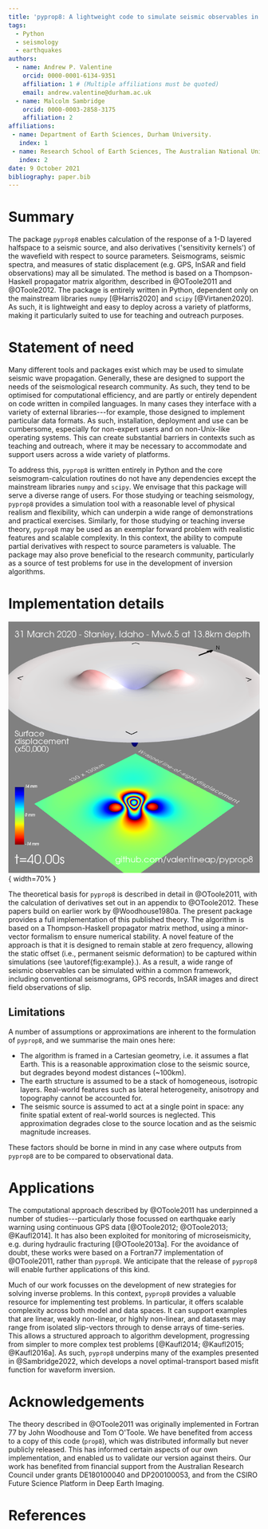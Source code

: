 ```yaml
---
title: 'pyprop8: A lightweight code to simulate seismic observables in a layered half-space'
tags:
  - Python
  - seismology
  - earthquakes
authors:
  - name: Andrew P. Valentine
    orcid: 0000-0001-6134-9351
    affiliation: 1 # (Multiple affiliations must be quoted)
    email: andrew.valentine@durham.ac.uk
  - name: Malcolm Sambridge
    orcid: 0000-0003-2858-3175
    affiliation: 2
affiliations:
 - name: Department of Earth Sciences, Durham University.
   index: 1
 - name: Research School of Earth Sciences, The Australian National University.
   index: 2
date: 9 October 2021
bibliography: paper.bib
---
```

# Summary
The package `pyprop8` enables calculation of the response of a 1-D layered halfspace to a seismic source, and also derivatives ('sensitivity kernels') of the wavefield with respect to source parameters. Seismograms, seismic spectra, and measures of static displacement (e.g. GPS, InSAR and field observations) may all be simulated. The method is based on a Thompson-Haskell propagator matrix algorithm, described in @OToole2011 and @OToole2012. The package is entirely written in Python, dependent only on the mainstream libraries `numpy` [@Harris2020] and `scipy` [@Virtanen2020]. As such, it is lightweight and easy to deploy across a variety of platforms, making it particularly suited to use for teaching and outreach purposes.

# Statement of need
Many different tools and packages exist which may be used to simulate seismic wave propagation. Generally, these are designed to support the needs of the seismological research community. As such, they tend to be optimised for computational efficiency, and are partly or entirely dependent on code written in compiled languages. In many cases they interface with a variety of external libraries---for example, those designed to implement particular data formats. As such, installation, deployment and use can be cumbersome, especially for non-expert users and on non-Unix-like operating systems. This can create substantial barriers in contexts such as teaching and outreach, where it may be necessary to accommodate and support users across a wide variety of platforms.

To address this, `pyprop8` is written entirely in Python and the core seismogram-calculation routines do not have any dependencies except the mainstream libraries `numpy` and `scipy`. We envisage that this package will serve a diverse range of users. For those studying or teaching seismology, `pyprop8` provides a simulation tool with a reasonable level of physical realism and flexibility, which can underpin a wide range of demonstrations and practical exercises. Similarly, for those studying or teaching inverse theory, `pyprop8` may be used as an exemplar forward problem with realistic features and scalable complexity. In this context, the ability to compute partial derivatives with respect to source parameters is valuable. The package may also prove beneficial to the research community, particularly as a source of test problems for use in the development of inversion algorithms.

# Implementation details
![Seismic observables computed using `pyprop8`. Surface displacement (top) and wrapped line-of-sight displacement simulated for the Stanley, Idaho earthquake of 31 March 2020.\label{fig:example}](./paper_figure.png){ width=70% }

The theoretical basis for `pyprop8` is described in detail in @OToole2011, with the calculation of derivatives set out in an appendix to @OToole2012. These papers build on earlier work by @Woodhouse1980a. The present package provides a full implementation of this published theory. The algorithm is based on a Thompson-Haskell propagator matrix method, using a minor-vector formalism to ensure numerical stability. A novel feature of the approach is that it is designed to remain stable at zero frequency, allowing the static offset (i.e., permanent seismic deformation) to be captured within simulations (see \autoref{fig:example}.). As a result, a wide range of seismic observables can be simulated within a common framework, including conventional seismograms, GPS records, InSAR images and direct field observations of slip.


## Limitations
A number of assumptions or approximations are inherent to the formulation of `pyprop8`, and we summarise the main ones here:

- The algorithm is framed in a Cartesian geometry, i.e. it assumes a flat Earth. This is a reasonable approximation close to the seismic source, but degrades beyond modest distances (~100km).
- The earth structure is assumed to be a stack of homogeneous, isotropic layers. Real-world features such as lateral heterogeneity, anisotropy and topography cannot be accounted for.
- The seismic source is assumed to act at a single point in space: any finite spatial extent of real-world sources is neglected. This approximation degrades close to the source location and as the seismic magnitude increases.

These factors should be borne in mind in any case where outputs from `pyprop8` are to be compared to observational data.

# Applications
The computational approach described by @OToole2011 has underpinned a number of studies---particularly those focussed on earthquake early warning using continuous GPS data [@OToole2012; @OToole2013; @Kaufl2014]. It has also been exploited for monitoring of microseismicity, e.g. during hydraulic fracturing [@OToole2013a]. For the avoidance of doubt, these works were based on a Fortran77 implementation of @OToole2011, rather than  `pyprop8`. We anticipate that the release of `pyprop8` will enable further applications of this kind.

Much of our work focusses on the development of new strategies for solving inverse problems. In this context, `pyprop8` provides a valuable resource for implementing test problems. In particular, it offers scalable complexity across both model and data spaces. It can support examples that are linear, weakly non-linear, or highly non-linear, and datasets may range from isolated slip-vectors through to dense arrays of time-series. This allows a structured approach to algorithm development, progressing from simpler to more complex test problems [@Kaufl2014; @Kaufl2015; @Kaufl2016a]. As such, `pyprop8` underpins many of the examples presented in @Sambridge2022, which develops a novel optimal-transport based misfit function for waveform inversion.

# Acknowledgements
The theory described in @OToole2011 was originally implemented in Fortran 77 by John Woodhouse and Tom O'Toole. We have benefited from access to a copy of this code (`prop8`), which was distributed informally but never publicly released. This has informed certain aspects of our own implementation, and enabled us to validate our version against theirs. Our work has benefited from financial support from the Australian Research Council under grants DE180100040 and DP200100053, and from the CSIRO Future Science Platform in Deep Earth Imaging.

# References
